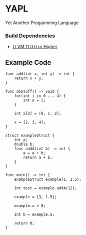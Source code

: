 # YAPL

Yet Another Progamming Language

### Build Dependencies

* [LLVM 11.0.0 or Higher](https://github.com/llvm/llvm-project)

## Example Code
```
func add(int x, int y) -> int {
    return x + y;
}

func doStuff() -> void {
    for(int i in 0 ... 4) {
        int a = i;
    }

    int x[3] = [0, 1, 2];

    x = [2, 3, 4];
}

struct exampleStruct {
    int a;
    double b;
    func addA(int b) -> int {
        a = a + b;
        return a + b;
    }
}

func main() -> int {
    exampleStruct example(1, 2.5);

    int test = example.addA(12);

    example = {3, 1.5};

    example.a = 8;

    int b = example.a;
    
    return 0;
}
```
